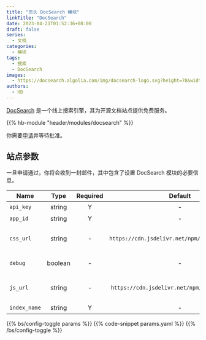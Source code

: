 ```yaml
---
title: "页头 DocSearch 模块"
linkTitle: "DocSearch"
date: 2023-04-21T01:52:36+08:00
draft: false
series:
  - 文档
categories:
  - 模块
tags:
  - 搜索
  - DocSearch
images:
  - https://docsearch.algolia.com/img/docsearch-logo.svg?height=78&width=476
authors:
  - HB
---
```


[DocSearch](https://docsearch.algolia.com/) 是一个线上搜索引擎，其为开源文档站点提供免费服务。

<!--more-->

{{% hb-module "header/modules/docsearch" %}}

你需要[申请](https://docsearch.algolia.com/apply/)并等待批准。

## 站点参数

一旦申请通过，你将会收到一封邮件，其中包含了设置 DocSearch 模块的必要信息。

| Name         |  Type   | Required |                     Default                     | Description            |
| ------------ | :-----: | :------: | :---------------------------------------------: | ---------------------- |
| `api_key`    | string  |    Y     |                        -                        | API 秘钥。             |
| `app_id`     | string  |    Y     |                        -                        | 应用名称。             |
| `css_url`    | string  |    -     | `https://cdn.jsdelivr.net/npm/@docsearch/css@3` | DocSearch 的 CSS URL。 |
| `debug`      | boolean |    -     |                        -                        | 是否开启调试模式。     |
| `js_url`     | string  |    -     | `https://cdn.jsdelivr.net/npm/@docsearch/js@3`  | DocSearch 的 JS URL。  |
| `index_name` | string  |    Y     |                        -                        | 索引名称。             |

{{% bs/config-toggle params %}}
{{% code-snippet params.yaml %}}
{{% /bs/config-toggle %}}
